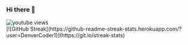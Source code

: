 ### Hi there 👋
<img alt="youtube views" src="https://github-readme-stats.vercel.app/api?username=hgalytoby&show_icons=true&theme=react"/>

<br>
[![GitHub Streak](https://github-readme-streak-stats.herokuapp.com/?user=DenverCoder1)](https://git.io/streak-stats)
<!--
**hgalytoby/hgalytoby** is a ✨ _special_ ✨ repository because its `README.md` (this file) appears on your GitHub profile.

Here are some ideas to get you started:

- 🔭 I’m currently working on ...
- 🌱 I’m currently learning ...
- 👯 I’m looking to collaborate on ...
- 🤔 I’m looking for help with ...
- 💬 Ask me about ...
- 📫 How to reach me: ...
- 😄 Pronouns: ...
- ⚡ Fun fact: ...
-->
